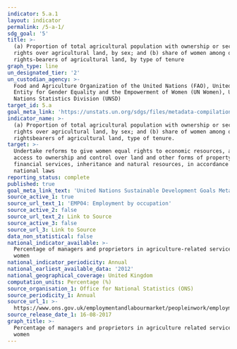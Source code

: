 ```yaml
---
indicator: 5.a.1
layout: indicator
permalink: /5-a-1/
sdg_goal: '5'
title: >-
  (a) Proportion of total agricultural population with ownership or secure
  rights over agricultural land, by sex; and (b) share of women among owners or
  rights-bearers of agricultural land, by type of tenure
graph_type: line
un_designated_tier: '2'
un_custodian_agency: >-
  Food and Agriculture Organization of the United Nations (FAO), United Nations
  Entity for Gender Equality and the Empowerment of Women (UN Women), United
  Nations Statistics Division (UNSD)
target_id: 5.a
goal_meta_link: 'https://unstats.un.org/sdgs/files/metadata-compilation/Metadata-Goal-5.pdf'
indicator_name: >-
  (a) Proportion of total agricultural population with ownership or secure
  rights over agricultural land, by sex; and (b) share of women among owners or
  rightsbearers of agricultural land, type of tenure.
target: >-
  Undertake reforms to give women equal rights to economic resources, as well as
  access to ownership and control over land and other forms of property,
  financial services, inheritance and natural resources, in accordance with
  national laws
reporting_status: complete
published: true
goal_meta_link_text: 'United Nations Sustainable Development Goals Metadata: 5.a.1'
source_active_1: true
source_url_text_1: 'EMP04: Employment by occupation'
source_active_2: false
source_url_text_2: Link to Source
source_active_3: false
source_url_3: Link to Source
data_non_statistical: false
national_indicator_available: >-
  Percentage of managers and proprietors in agriculture-related services who are
  women
national_indicator_periodicity: Annual
national_earliest_available_data: '2012'
national_geographical_coverage: United Kingdom
computation_units: Percentage (%)
source_organisation_1: Office for National Statistics (ONS)
source_periodicity_1: Annual
source_url_1: >-
  https://www.ons.gov.uk/employmentandlabourmarket/peopleinwork/employmentandemployeetypes/datasets/employmentbyoccupationemp04
source_release_date_1: 16-08-2017
graph_title: >-
  Percentage of managers and proprietors in agriculture related services who are
  women
---
```

